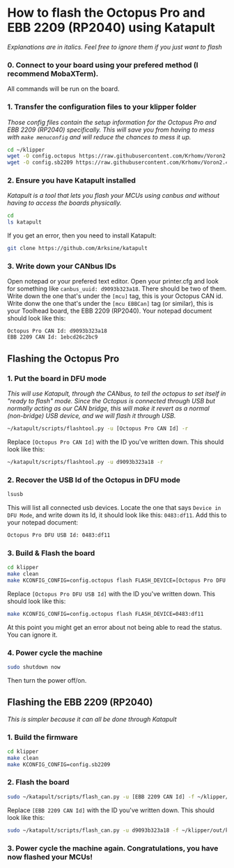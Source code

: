 
# How to flash the Octopus Pro and EBB 2209 (RP2040) using Katapult
_Explanations are in italics. Feel free to ignore them if you just want to flash_

### 0. Connect to your board using your prefered method (I recommend MobaXTerm).
All commands will be run on the board.

### 1. Transfer the configuration files to your klipper folder
_Those config files contain the setup information for the Octopus Pro and EBB 2209 (RP2040) specifically. This will save you from having to mess with `make menuconfig` and will reduce the chances to mess it up._
```bash
cd ~/klipper
wget -O config.octopus https://raw.githubusercontent.com/Krhomv/Voron2.4Config/main/config.octopus
wget -O config.sb2209 https://raw.githubusercontent.com/Krhomv/Voron2.4Config/main/config.sb2209
```

### 2. Ensure you have Katapult installed
_Katapult is a tool that lets you flash your MCUs using canbus and without having to access the boards physically._
```bash
cd
ls katapult
```
If you get an error, then you need to install Katapult:
```bash
git clone https://github.com/Arksine/katapult
```

### 3. Write down your CANbus IDs
Open notepad or your prefered text editor.
Open your printer.cfg and look for something like `canbus_uuid: d9093b323a18`. There should be two of them.
Write down the one that's under the `[mcu]` tag, this is your Octopus CAN id.
Write donw the one that's under the `[mcu EBBCan]` tag (or similar), this is your Toolhead board, the EBB 2209 (RP2040).
Your notepad document should look like this:
```
Octopus Pro CAN Id: d9093b323a18
EBB 2209 CAN Id: 1ebcd26c2bc9
```

## Flashing the Octopus Pro

### 1. Put the board in DFU mode
_This will use Katapult, through the CANbus, to tell the octopus to set itself in "ready to flash" mode. Since the Octopus is connected through USB but normally acting as our CAN bridge, this will make it revert as a normal (non-bridge) USB device, and we will flash it through USB._
```bash
~/katapult/scripts/flashtool.py -u [Octopus Pro CAN Id] -r
```
Replace `[Octopus Pro CAN Id]` with the ID you've written down. This should look like this:
```bash
~/katapult/scripts/flashtool.py -u d9093b323a18 -r
```

### 2. Recover the USB Id of the Octopus in DFU mode
```bash
lsusb
```
This will list all connected usb devices. Locate the one that says `Device in DFU Mode`, and write down its Id, it should look like this: `0483:df11`. Add this to your notepad document:
```bash
Octopus Pro DFU USB Id: 0483:df11
```

### 3. Build & Flash the board
```bash
cd klipper
make clean
make KCONFIG_CONFIG=config.octopus flash FLASH_DEVICE=[Octopus Pro DFU USB Id]
```
Replace `[Octopus Pro DFU USB Id]` with the ID you've written down. This should look like this:
```bash
make KCONFIG_CONFIG=config.octopus flash FLASH_DEVICE=0483:df11
```
At this point you might get an error about not being able to read the status. You can ignore it.

### 4. Power cycle the machine
```bash
sudo shutdown now
```
Then turn the power off/on.

## Flashing the EBB 2209 (RP2040)
_This is simpler because it can all be done through Katapult_

### 1. Build the firmware
```bash
cd klipper
make clean
make KCONFIG_CONFIG=config.sb2209
```

### 2. Flash the board
```bash
sudo ~/katapult/scripts/flash_can.py -u [EBB 2209 CAN Id] -f ~/klipper/out/klipper.bin
```
Replace `[EBB 2209 CAN Id]` with the ID you've written down. This should look like this:
```bash
sudo ~/katapult/scripts/flash_can.py -u d9093b323a18 -f ~/klipper/out/klipper.bin
```

### 3. Power cycle the machine again. Congratulations, you have now flashed your MCUs!
